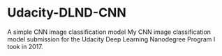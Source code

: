 # Udacity-DLND-CNN
A simple CNN image classification model
My CNN image classification model submission for the Udacity Deep Learning Nanodegree Program I took in 2017.
